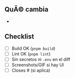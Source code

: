 ﻿## QuÃ© cambia
-

## Checklist
- [ ] Build OK (`pnpm build`)
- [ ] Lint OK (`pnpm lint`)
- [ ] Sin secretos ni `.env` en el diff
- [ ] Screenshots/GIF si hay UI
- [ ] Closes #<id> (si aplica)
